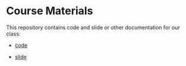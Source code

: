 # Course Materials
This repository contains code and slide or other documentation for our class:

- [code](./Code/)

- [slide](./Slide/)
